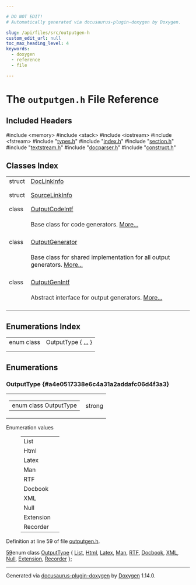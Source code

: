 ```yaml
---

# DO NOT EDIT!
# Automatically generated via docusaurus-plugin-doxygen by Doxygen.

slug: /api/files/src/outputgen-h
custom_edit_url: null
toc_max_heading_level: 4
keywords:
  - doxygen
  - reference
  - file

---
```


<div class="doxyPage">

# The `outputgen.h` File Reference



## Included Headers

<div class="doxyIncludesList">#include &lt;memory&gt;
#include &lt;stack&gt;
#include &lt;iostream&gt;
#include &lt;fstream&gt;
#include "<a href="/web-doxygen/docs/api/files/src/types-h">types.h</a>"
#include "<a href="/web-doxygen/docs/api/files/src/index-h">index.h</a>"
#include "<a href="/web-doxygen/docs/api/files/src/section-h">section.h</a>"
#include "<a href="/web-doxygen/docs/api/files/src/textstream-h">textstream.h</a>"
#include "<a href="/web-doxygen/docs/api/files/src/docparser-h">docparser.h</a>"
#include "<a href="/web-doxygen/docs/api/files/src/construct-h">construct.h</a>"
</div>

## Classes Index

<table class="doxyMembersIndex">

<tr class="doxyMemberIndexItem">
<td class="doxyMemberIndexItemType" align="left" valign="top">struct</td>
<td class="doxyMemberIndexItemName" align="left" valign="top"><a href="/web-doxygen/docs/api/structs/doclinkinfo">DocLinkInfo</a></td>
</tr>
<tr class="doxyMemberIndexDescription">
<td class="doxyMemberIndexDescriptionLeft"></td>
<td class="doxyMemberIndexDescriptionRight">
</td>
</tr>
<tr class="doxyMemberIndexSeparator">
<td class="doxyMemberIndexSeparator" colspan="2"></td>
</tr>

<tr class="doxyMemberIndexItem">
<td class="doxyMemberIndexItemType" align="left" valign="top">struct</td>
<td class="doxyMemberIndexItemName" align="left" valign="top"><a href="/web-doxygen/docs/api/structs/sourcelinkinfo">SourceLinkInfo</a></td>
</tr>
<tr class="doxyMemberIndexDescription">
<td class="doxyMemberIndexDescriptionLeft"></td>
<td class="doxyMemberIndexDescriptionRight">
</td>
</tr>
<tr class="doxyMemberIndexSeparator">
<td class="doxyMemberIndexSeparator" colspan="2"></td>
</tr>

<tr class="doxyMemberIndexItem">
<td class="doxyMemberIndexItemType" align="left" valign="top">class</td>
<td class="doxyMemberIndexItemName" align="left" valign="top"><a href="/web-doxygen/docs/api/classes/outputcodeintf">OutputCodeIntf</a></td>
</tr>
<tr class="doxyMemberIndexDescription">
<td class="doxyMemberIndexDescriptionLeft"></td>
<td class="doxyMemberIndexDescriptionRight">
<p>Base class for code generators. <a href="/web-doxygen/docs/api/classes/outputcodeintf/#details">More...</a></p>
</td>
</tr>
<tr class="doxyMemberIndexSeparator">
<td class="doxyMemberIndexSeparator" colspan="2"></td>
</tr>

<tr class="doxyMemberIndexItem">
<td class="doxyMemberIndexItemType" align="left" valign="top">class</td>
<td class="doxyMemberIndexItemName" align="left" valign="top"><a href="/web-doxygen/docs/api/classes/outputgenerator">OutputGenerator</a></td>
</tr>
<tr class="doxyMemberIndexDescription">
<td class="doxyMemberIndexDescriptionLeft"></td>
<td class="doxyMemberIndexDescriptionRight">
<p>Base class for shared implementation for all output generators. <a href="/web-doxygen/docs/api/classes/outputgenerator/#details">More...</a></p>
</td>
</tr>
<tr class="doxyMemberIndexSeparator">
<td class="doxyMemberIndexSeparator" colspan="2"></td>
</tr>

<tr class="doxyMemberIndexItem">
<td class="doxyMemberIndexItemType" align="left" valign="top">class</td>
<td class="doxyMemberIndexItemName" align="left" valign="top"><a href="/web-doxygen/docs/api/classes/outputgenintf">OutputGenIntf</a></td>
</tr>
<tr class="doxyMemberIndexDescription">
<td class="doxyMemberIndexDescriptionLeft"></td>
<td class="doxyMemberIndexDescriptionRight">
<p>Abstract interface for output generators. <a href="/web-doxygen/docs/api/classes/outputgenintf/#details">More...</a></p>
</td>
</tr>
<tr class="doxyMemberIndexSeparator">
<td class="doxyMemberIndexSeparator" colspan="2"></td>
</tr>

</table>

## Enumerations Index

<table class="doxyMembersIndex">

<tr class="doxyMemberIndexItem">
<td class="doxyMemberIndexItemType" align="left" valign="top">enum class</td>
<td class="doxyMemberIndexItemName" align="left" valign="top">OutputType { <a href="#a4e0517338e6c4a31a2addafc06d4f3a3">...</a> }</td>
</tr>
<tr class="doxyMemberIndexDescription">
<td class="doxyMemberIndexDescriptionLeft"></td>
<td class="doxyMemberIndexDescriptionRight">
</td>
</tr>
<tr class="doxyMemberIndexSeparator">
<td class="doxyMemberIndexSeparator" colspan="2"></td>
</tr>

</table>


<div class="doxySectionDef">

## Enumerations

### OutputType {#a4e0517338e6c4a31a2addafc06d4f3a3}

<div class="doxyMemberItem">
<div class="doxyMemberProto">
<table class="doxyMemberLabels">
<tr class="doxyMemberLabels">
<td class="doxyMemberLabelsLeft">
<table class="doxyMemberName">
<tr>
<td class="doxyMemberName">enum class OutputType </td>
</tr>
</table>
</td>
<td class="doxyMemberLabelsRight">
<span class="doxyMemberLabels">
<span class="doxyMemberLabel strong">strong</span>
</span>
</td>
</tr>
</table>
</div>
<div class="doxyMemberDoc">


<dl class="doxyEnumList">
<dt class="doxyEnumTableTitle">Enumeration values</dt>
<dd>
<table class="doxyEnumTable">

<tr class="doxyEnumItem">
<td class="doxyEnumItemName">List<a id="a4e0517338e6c4a31a2addafc06d4f3a3a4ee29ca12c7d126654bd0e5275de6135"></a></td>
<td class="doxyEnumItemDescription"></td>
</tr>

<tr class="doxyEnumItem">
<td class="doxyEnumItemName">Html<a id="a4e0517338e6c4a31a2addafc06d4f3a3a3135f4019bee015e2d1ae7f77f9f3f64"></a></td>
<td class="doxyEnumItemDescription"></td>
</tr>

<tr class="doxyEnumItem">
<td class="doxyEnumItemName">Latex<a id="a4e0517338e6c4a31a2addafc06d4f3a3a08e3b0db5b64cd1da774369814896b78"></a></td>
<td class="doxyEnumItemDescription"></td>
</tr>

<tr class="doxyEnumItem">
<td class="doxyEnumItemName">Man<a id="a4e0517338e6c4a31a2addafc06d4f3a3a627661c621eab1b7b298abc47d1a250d"></a></td>
<td class="doxyEnumItemDescription"></td>
</tr>

<tr class="doxyEnumItem">
<td class="doxyEnumItemName">RTF<a id="a4e0517338e6c4a31a2addafc06d4f3a3a7da7adb1d98a6ee0f69281084f9ea9b2"></a></td>
<td class="doxyEnumItemDescription"></td>
</tr>

<tr class="doxyEnumItem">
<td class="doxyEnumItemName">Docbook<a id="a4e0517338e6c4a31a2addafc06d4f3a3a680ad2abb703e2cb60fbdddf8423315a"></a></td>
<td class="doxyEnumItemDescription"></td>
</tr>

<tr class="doxyEnumItem">
<td class="doxyEnumItemName">XML<a id="a4e0517338e6c4a31a2addafc06d4f3a3a3501bb093d363810b671059b9cfed3f8"></a></td>
<td class="doxyEnumItemDescription"></td>
</tr>

<tr class="doxyEnumItem">
<td class="doxyEnumItemName">Null<a id="a4e0517338e6c4a31a2addafc06d4f3a3abbb93ef26e3c101ff11cdd21cab08a94"></a></td>
<td class="doxyEnumItemDescription"></td>
</tr>

<tr class="doxyEnumItem">
<td class="doxyEnumItemName">Extension<a id="a4e0517338e6c4a31a2addafc06d4f3a3a63e4e92bb7d207ca577b11c07f827279"></a></td>
<td class="doxyEnumItemDescription"></td>
</tr>

<tr class="doxyEnumItem">
<td class="doxyEnumItemName">Recorder<a id="a4e0517338e6c4a31a2addafc06d4f3a3a1aff765143dc4bf8ef68f698234e10f6"></a></td>
<td class="doxyEnumItemDescription"></td>
</tr>

</table>
</dd>
</dl>

<p>Definition at line 59 of file <a href="/web-doxygen/docs/api/files/src/outputgen-h">outputgen.h</a>.</p>


<div class="doxyProgramListing">

<div class="doxyCodeLine"><span class="doxyLineNumber"><a href="#a4e0517338e6c4a31a2addafc06d4f3a3a680ad2abb703e2cb60fbdddf8423315a">59</a></span><span class="doxyLineContent"><span class="doxyHighlightKeyword">enum class</span><span class="doxyHighlight"> <a href="#a4e0517338e6c4a31a2addafc06d4f3a3">OutputType</a> { <a href="#a4e0517338e6c4a31a2addafc06d4f3a3a4ee29ca12c7d126654bd0e5275de6135">List</a>, <a href="/web-doxygen/docs/api/files/src/dotgraph-h/#a8680135da08a5ef57cebe20060912dcca3135f4019bee015e2d1ae7f77f9f3f64">Html</a>, <a href="#a4e0517338e6c4a31a2addafc06d4f3a3a08e3b0db5b64cd1da774369814896b78">Latex</a>, <a href="#a4e0517338e6c4a31a2addafc06d4f3a3a627661c621eab1b7b298abc47d1a250d">Man</a>, <a href="#a4e0517338e6c4a31a2addafc06d4f3a3a7da7adb1d98a6ee0f69281084f9ea9b2">RTF</a>, <a href="#a4e0517338e6c4a31a2addafc06d4f3a3a680ad2abb703e2cb60fbdddf8423315a">Docbook</a>, <a href="#a4e0517338e6c4a31a2addafc06d4f3a3a3501bb093d363810b671059b9cfed3f8">XML</a>, <a href="#a4e0517338e6c4a31a2addafc06d4f3a3abbb93ef26e3c101ff11cdd21cab08a94">Null</a>, <a href="#a4e0517338e6c4a31a2addafc06d4f3a3a63e4e92bb7d207ca577b11c07f827279">Extension</a>, <a href="#a4e0517338e6c4a31a2addafc06d4f3a3a1aff765143dc4bf8ef68f698234e10f6">Recorder</a> };</span></span></div>

</div>

</div>
</div>

</div>

<hr/>

<p class="doxyGeneratedBy">Generated via <a href="https://github.com/xpack/docusaurus-plugin-doxygen">docusaurus-plugin-doxygen</a> by <a href="https://www.doxygen.nl">Doxygen</a> 1.14.0.</p>

</div>
